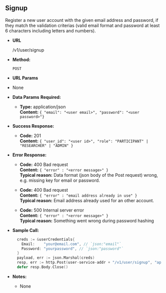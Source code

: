 **Signup**
----
  Register a new user account with the given email address and password, if they match the validation criterias (valid email format and password at least 6 characters including letters and numbers).

* **URL**

  /v1/user/signup

* **Method:**

  `POST`

*  **URL Params**
  * None

* **Data Params**
  **Required:**
  * **Type:** application/json <br />
    **Content:** `{ "email": "<user email>", "password": "<user password>"}`

* **Success Response:**

  * **Code:** 201 <br />
    **Content:** `{ "user_id": "<user id>", "role": "PARTICIPANT" | "RESEARCHER" | "ADMIN" }`

* **Error Response:**

  * **Code:** 400 Bad request <br />
    **Content:** `{ "error" : "<error message>" }` <br />
    **Typical reason:** Data format (json body of the Post request) wrong, e.g. missing key for email or password.

  * **Code:** 400 Bad request <br />
    **Content:** `{ "error" : "email address already in use" }` <br />
    **Typical reason:** Email address already used for an other account.

  * **Code:** 500 Internal server error <br />
    **Content:** `{ "error" : "<error message>" }` <br />
    **Typical reason:** Something went wrong during password hashing

* **Sample Call:**

  ```go
    creds := &userCredentials{
      Email:    "your@email.com", // `json:"email"`
      Password: "yourpassword", // `json:"password"`
    }
    payload, err := json.Marshal(creds)
    resp, err := http.Post(user-service-addr + "/v1/user/signup", "application/json", bytes.NewBuffer(payload))
    defer resp.Body.Close()
  ```
* **Notes:**
  * None
